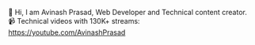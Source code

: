 👋 Hi, I am Avinash Prasad, Web Developer and Technical content creator. <br/>
📹 Technical videos with 130K+ streams: https://youtube.com/AvinashPrasad <br/>

